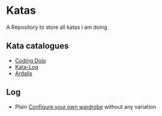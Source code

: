 # Katas

A Repository to store all katas i am doing

## Kata catalogues

- [Coding Dojo](https://codingdojo.org/kata/)
- [Kata-Log](https://kata-log.rocks/)
- [Ardalis](https://github.com/ardalis/kata-catalog)

## Log

- Plain [Configure your own wardrobe](https://kata-log.rocks/configure-wardrobe-kata) without any variation
